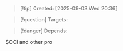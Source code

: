 
>[!tip] Created: [2025-09-03 Wed 20:36]

>[!question] Targets: 

>[!danger] Depends: 

SOCI and other pro